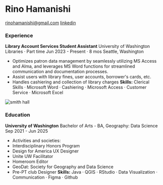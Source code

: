 # Rino Hamanishi
rinohamanishi@gmail.com
[linkedin](https://www.linkedin.com/in/rino-hamanishi-76a819230/)


### Experience
**Library Account Services Student Assistant**
University of Washington Libraries · Part time
Jun 2023 - Present · 8 mos
Seattle, Washington

- Optimizes patron data management by seamlessly utilizing MS Access and Alma, and leverages MS Word functions for streamlined communication and documentation processes.
- Assist users with library fines, user accounts, borrower's cards, etc. 
- Handles cashiering and collection of library charges
**Skills:** Clerical Skills · Microsoft Word · Cashiering · Microsoft Access · Customer Service · Microsoft Excel

![smith hall](https://artsci.washington.edu/sites/default/files/2021-08/GEO-dept-main-rev.jpg)

### Education
**University of Washington**
Bachelor of Arts - BA, Geography: Data Science
Sep 2021 - Jun 2025

- Activities and societies:
- Interdisciplinary Honors Program
- Design for America UX Designer
- Unite UW Facilitator
- Homeroom Editor
- GeoDat: Society for Geography and Data Science
- Pre-PT club Designer
**Skills:** Java · QGIS · RStudio · Data Visualization · Communication · Figma · Github

